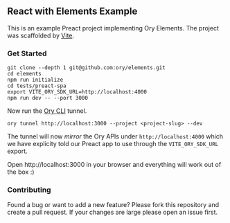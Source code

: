 ## React with Elements Example

This is an example Preact project implementing Ory Elements. The project was
scaffolded by [Vite](https://vitejs.dev/).

### Get Started

```shell
git clone --depth 1 git@github.com:ory/elements.git
cd elements
npm run initialize
cd tests/preact-spa
export VITE_ORY_SDK_URL=http://localhost:4000
npm run dev -- --port 3000
```

Now run the [Ory CLI](https://www.ory.sh/docs/guides/cli/installation) tunnel.

```shell
ory tunnel http://localhost:3000 --project <project-slug> --dev
```

The tunnel will now _mirror_ the Ory APIs under `http://localhost:4000` which we
have explicity told our Preact app to use through the `VITE_ORY_SDK_URL` export.

Open http://localhost:3000 in your browser and everything will work out of the
box :)

### Contributing

Found a bug or want to add a new feature? Please fork this repository and create
a pull request. If your changes are large please open an issue first.
